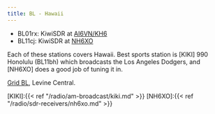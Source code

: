 ```yaml
---
title: BL - Hawaii
---
```


* BL01rx: KiwiSDR at [AI6VN/KH6](http://kiwisdr.robinett.us:8073/)
* BL11cj: KiwiSDR at [NH6XO](http://72.235.217.245:8073/)

Each of these stations covers Hawaii. Best sports station is
[KIKI] 990 Honolulu (BL11bh) which broadcasts the Los Angeles Dodgers,
and [NH6XO] does a good job of tuning it in.

[Grid BL](http://www.levinecentral.com/ham/grid_square.php?Grid=BL), Levine
Central.

[KIKI]:{{< ref "/radio/am-broadcast/kiki.md" >}}
[NH6XO]:{{< ref "/radio/sdr-receivers/nh6xo.md" >}}
